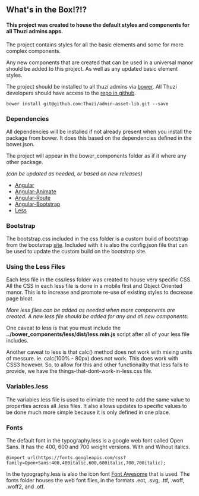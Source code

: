 ## What's in the Box!?!?

#### This project was created to house the default styles and components for all Thuzi admins apps.

The project contains styles for all the basic elements and some for more complex components.

Any new components that are created that can be used in a universal manor should be added to this project. As well as any updated basic element styles.

The project should be installed to all thuzi admins via [bower](https://bower.io). All Thuzi developers should have access to the [repo in github](https://github.com/Thuzi/admin-asset-lib).

```
bower install git@github.com:Thuzi/admin-asset-lib.git --save
```

### Dependencies

All dependencies will be installed if not already present when you install the package from bower. It does this based on the dependencies defined in the bower.json.

The project will appear in the bower_components folder as if it where any other package.

_(can be updated as needed, or based on new releases)_

*   [Angular](https://angularjs.org/)
*   [Angular-Animate](https://docs.angularjs.org/guide/animations)
*   [Angular-Route](https://docs.angularjs.org/api/ngRoute)
*   [Angular-Bootstrap](https://angular-ui.github.io/bootstrap/)
*   [Less](http://lesscss.org/)

### Bootstrap

The bootstrap.css included in the css folder is a custom build of bootstrap from the bootstrap [site](http://getbootstrap.com). Included with it is also the config.json file that can be used to update the custom build on the bootstrap site.

### Using the Less Files

Each less file in the css/less folder was created to house very specific CSS. All the CSS in each less file is done in a mobile first and Object Oriented manor. This is to increase and promote re-use of existing styles to decrease page bloat.

_More less files can be added as needed when more components are created. A new less file should be added for any and all new components._

One caveat to less is that you must include the **../bower_components/less/dist/less.min.js** script after all of your less file includes.

Another caveat to less is that calc() method does not work with mixing units of messure. ie. calc(100% - 80px) does not work. This does work with CSS3 however. So, to allow for this and other functionailty that less fails to provide, we have the things-that-dont-work-in-less.css file.

### Variables.less

The variables.less file is used to elimiate the need to add the same value to properties across all .less files. It also allows updates to specific values to be done much more simple because it is only defined in one place.

### Fonts

The default font in the typography.less is a google web font called Open Sans. It has the 400, 600 and 700 weight versions. With and Wihout italics.

```
@import url(https://fonts.googleapis.com/css?family=Open+Sans:400,400italic,600,600italic,700,700italic);
```

In the typography.less is also the icon font [Font Awesome](http://fontawesome.io) that is used. The fonts folder houses the web font files, in the formats .eot, .svg, .ttf, .woff, .woff2, and .otf.
